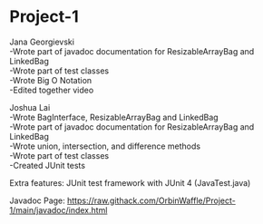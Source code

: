 # Project-1
Jana Georgievski  
-Wrote part of javadoc documentation for ResizableArrayBag and LinkedBag  
-Wrote part of test classes  
-Wrote Big O Notation  
-Edited together video  

Joshua Lai  
-Wrote BagInterface, ResizableArrayBag and LinkedBag  
-Wrote part of javadoc documentation for ResizableArrayBag and LinkedBag  
-Wrote union, intersection, and difference methods  
-Wrote part of test classes  
-Created JUnit tests  

Extra features: JUnit test framework with JUnit 4 (JavaTest.java)  

Javadoc Page: https://raw.githack.com/OrbinWaffle/Project-1/main/javadoc/index.html
